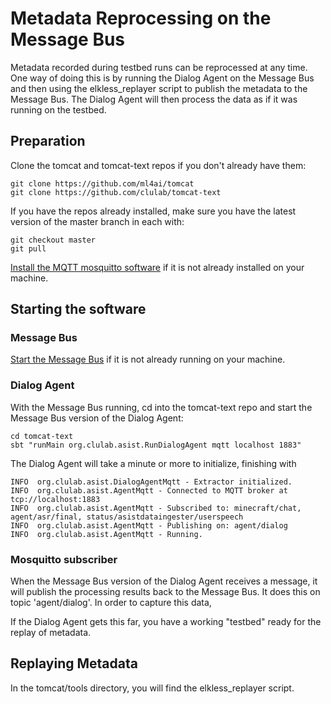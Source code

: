 
# Metadata Reprocessing on the Message Bus 

Metadata recorded during testbed runs can be reprocessed at any time.  One way of doing this is by running the Dialog Agent on the Message Bus and then using the elkless_replayer script to publish the metadata to the Message Bus.   The Dialog Agent will then process the data as if it was running on the testbed.

## Preparation

Clone the tomcat and tomcat-text repos if you don't already have them:

```
git clone https://github.com/ml4ai/tomcat
git clone https://github.com/clulab/tomcat-text
```

If you have the repos already installed, make sure you have the latest version of the master branch in each with:

```
git checkout master
git pull
```

[Install the MQTT mosquitto software](Using_the_Message_Bus.md#installation) if it is not already installed on your machine.


## Starting the software


### Message Bus
[Start the Message Bus](Using_the_Message_Bus.md#running-the-message-bus) if it is not already running on your machine.


### Dialog Agent

With the Message Bus running, cd into the tomcat-text repo and start the Message Bus version of the Dialog Agent:

```
cd tomcat-text
sbt "runMain org.clulab.asist.RunDialogAgent mqtt localhost 1883"
```

The Dialog Agent will take a minute or more to initialize, finishing with  
```
INFO  org.clulab.asist.DialogAgentMqtt - Extractor initialized.
INFO  org.clulab.asist.AgentMqtt - Connected to MQTT broker at tcp://localhost:1883
INFO  org.clulab.asist.AgentMqtt - Subscribed to: minecraft/chat, agent/asr/final, status/asistdataingester/userspeech
INFO  org.clulab.asist.AgentMqtt - Publishing on: agent/dialog
INFO  org.clulab.asist.AgentMqtt - Running.
```


### Mosquitto subscriber

When the Message Bus version of the Dialog Agent receives a message, it will publish the processing results back to the Message Bus.   It does this on topic 'agent/dialog'.  In order to capture this data, 



If the Dialog Agent gets this far, you have a working "testbed" ready for the replay of metadata.

## Replaying Metadata




In the tomcat/tools directory, you will find the elkless_replayer script.

